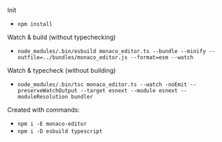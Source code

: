 Init
- `npm install`

Watch & build (without typechecking)
- `node_modules/.bin/esbuild monaco_editor.ts --bundle --minify --outfile=../bundles/monaco_editor.js --format=esm --watch`

Watch & typecheck (without building)
- `node_modules/.bin/tsc monaco_editor.ts --watch -noEmit --preserveWatchOutput --target esnext --module esnext --moduleResolution bundler`

Created with commands:
- `npm i -E monaco-editor`
- `npm i -D esbuild typescript`
